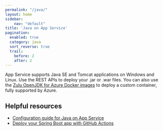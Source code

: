 ```yaml
---
permalink: "/java/"
layout: home
sidebar:
    nav: "default"
title: 'Java on App Service'
pagination: 
  enabled: true
  category: java
  sort_reverse: true
  trail: 
    before: 2
    after: 2
---
```


App Service supports Java SE and Tomcat applications on Windows and Linux. Use the REST APIs to deploy your .jar or .war files. You can also use the [Zulu OpenJDK for Azure Docker images](https://hub.docker.com/_/microsoft-java-jdk) to deploy a custom container, fully supported by Azure.

## Helpful resources

- [Configuration guide for Java on App Service](https://docs.microsoft.com/azure/app-service/containers/configure-language-java)
- [Deploy your Spring Boot app with GitHub Actions](https://www.youtube.com/watch?v=b2oyxbSbLPA)
